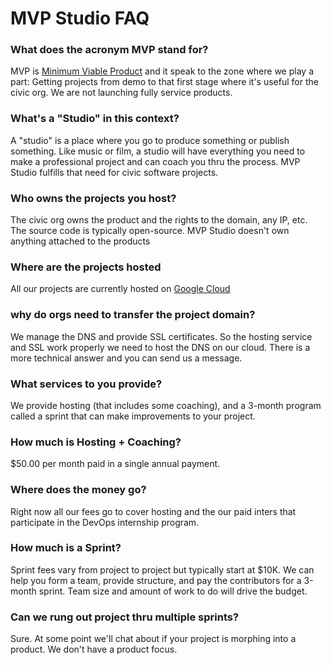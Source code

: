 # MVP Studio FAQ

### What does the acronym MVP stand for?
MVP is [Minimum Viable Product](https://en.wikipedia.org/wiki/Minimum_viable_product) and it speak to the zone where we play a part:  Getting projects from demo to that first stage where it's useful for the civic org. We are not launching fully service products.

### What's a "Studio" in this context?
A "studio" is a place where you go to produce something or publish something.  Like music or film, a studio will have everything you need to make a professional project and can coach you thru the process.  MVP Studio fulfills that need for civic software projects.

### Who owns the projects you host?
The civic org owns the product and the rights to the domain, any IP, etc. The source code is typically open-source. MVP Studio doesn't own anything attached to the products

### Where are the projects hosted
All our projects are currently hosted on [Google Cloud](https://cloud.google.com/)  

### why do orgs need to transfer the project domain?
We manage the DNS and provide SSL certificates. So the hosting service and SSL work properly we need to host the DNS on our cloud.  There is a more technical answer and you can send us a message.

### What services to you provide?
We provide hosting (that includes some coaching), and a 3-month program called a sprint that can make improvements to your project.

### How much is Hosting + Coaching?
$50.00 per month paid in a single annual payment.

### Where does the money go?
Right now all our fees go to cover hosting and the our paid inters that participate in the DevOps internship program.

### How much is a Sprint?
Sprint fees vary from project to project but typically start at $10K.  We can help you form a team, provide structure, and pay the contributors for a 3-month sprint.  Team size and amount of work to do will drive the budget.

### Can we rung out project thru multiple sprints?
Sure.  At some point we'll chat about if your project is morphing into a product.  We don't have a product focus.
